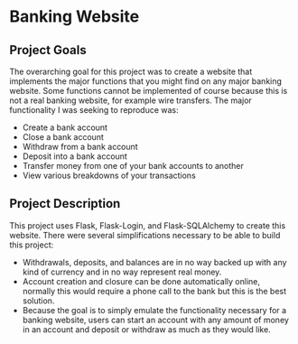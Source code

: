# Banking Website

## Project Goals
The overarching goal for this project was to create a website that implements 
the major functions that you might find on any major banking website. Some 
functions cannot be implemented of course because this is not a real banking 
website, for example wire transfers. The major functionality I was seeking to 
reproduce was:
- Create a bank account
- Close a bank account
- Withdraw from a bank account
- Deposit into a bank account
- Transfer money from one of your bank accounts to another
- View various breakdowns of your transactions

## Project Description
This project uses Flask, Flask-Login, and Flask-SQLAlchemy to create this website.
There were several simplifications necessary to be able to build this project:
- Withdrawals, deposits, and balances are in no way backed up with any kind of currency and in no way represent real money.
- Account creation and closure can be done automatically online, normally this 
would require a phone call to the bank but this is the best solution.
- Because the goal is to simply emulate the functionality necessary for a 
banking website, users can start an account with any amount of money in an 
account and deposit or withdraw as much as they would like.